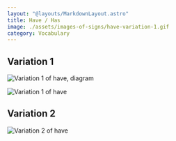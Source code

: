 ```yaml
---
layout: "@layouts/MarkdownLayout.astro"
title: Have / Has
image: ./assets/images-of-signs/have-variation-1.gif
category: Vocabulary
---
```


## Variation 1

![Variation 1 of have, diagram](@signs/have-variation-1-diagram.gif)

![Variation 1 of have](@signs/have-variation-1.gif)

## Variation 2

![Variation 2 of have](@signs/have-variation-2.gif)
